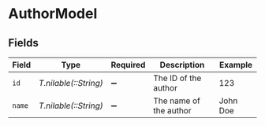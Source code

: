 # AuthorModel


## Fields

| Field                  | Type                   | Required               | Description            | Example                |
| ---------------------- | ---------------------- | ---------------------- | ---------------------- | ---------------------- |
| `id`                   | *T.nilable(::String)*  | :heavy_minus_sign:     | The ID of the author   | 123                    |
| `name`                 | *T.nilable(::String)*  | :heavy_minus_sign:     | The name of the author | John Doe               |